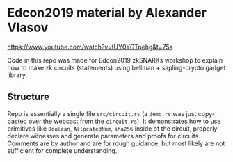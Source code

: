 # Edcon2019 material by Alexander Vlasov
https://www.youtube.com/watch?v=tUY0YGTpehg&t=75s

Code in this repo was made for Edcon2019 zkSNARKs workshop to explain how to make zk circuits (statements) using bellman + sapling-crypto gadget library.

## Structure

Repo is essentially a single file `src/circuit.rs` (a `demo.rs` was just copy-pasted over the webcast from the `circuit.rs`). It demonstrates how to use primitives like `Boolean`, `AllocatedNum`, `sha256` inside of the circuit, properly declare witnesses and generate parameters and proofs for circuits. Comments are by author and are for rough guidance, but most likely are not sufficient for complete understanding.
